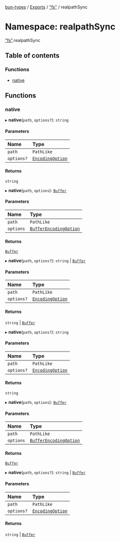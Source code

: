 [bun-types](https://github.com/oven-sh/bun-types/blob/master/api-docs/README.md) / [Exports](https://github.com/oven-sh/bun-types/blob/master/api-docs/modules.md) / ["fs"](https://github.com/oven-sh/bun-types/blob/master/api-docs/modules/fs_.md) / realpathSync

# Namespace: realpathSync

["fs"](https://github.com/oven-sh/bun-types/blob/master/api-docs/modules/fs_.md).realpathSync

## Table of contents

### Functions

- [native](https://github.com/oven-sh/bun-types/blob/master/api-docs/modules/fs_.realpathSync.md#native)

## Functions

### native

▸ **native**(`path`, `options?`): `string`

#### Parameters

| Name | Type |
| :------ | :------ |
| `path` | `PathLike` |
| `options?` | [`EncodingOption`](https://github.com/oven-sh/bun-types/blob/master/api-docs/modules/fs_.md#encodingoption) |

#### Returns

`string`

▸ **native**(`path`, `options`): [`Buffer`](https://github.com/oven-sh/bun-types/blob/master/api-docs/modules/buffer_.md#buffer)

#### Parameters

| Name | Type |
| :------ | :------ |
| `path` | `PathLike` |
| `options` | [`BufferEncodingOption`](https://github.com/oven-sh/bun-types/blob/master/api-docs/interfaces/BufferEncodingOption.md) |

#### Returns

[`Buffer`](https://github.com/oven-sh/bun-types/blob/master/api-docs/modules/buffer_.md#buffer)

▸ **native**(`path`, `options?`): `string` \| [`Buffer`](https://github.com/oven-sh/bun-types/blob/master/api-docs/modules/buffer_.md#buffer)

#### Parameters

| Name | Type |
| :------ | :------ |
| `path` | `PathLike` |
| `options?` | [`EncodingOption`](https://github.com/oven-sh/bun-types/blob/master/api-docs/modules/fs_.md#encodingoption) |

#### Returns

`string` \| [`Buffer`](https://github.com/oven-sh/bun-types/blob/master/api-docs/modules/buffer_.md#buffer)

▸ **native**(`path`, `options?`): `string`

#### Parameters

| Name | Type |
| :------ | :------ |
| `path` | `PathLike` |
| `options?` | [`EncodingOption`](https://github.com/oven-sh/bun-types/blob/master/api-docs/modules/fs_.md#encodingoption) |

#### Returns

`string`

▸ **native**(`path`, `options`): [`Buffer`](https://github.com/oven-sh/bun-types/blob/master/api-docs/modules/buffer_.md#buffer)

#### Parameters

| Name | Type |
| :------ | :------ |
| `path` | `PathLike` |
| `options` | [`BufferEncodingOption`](https://github.com/oven-sh/bun-types/blob/master/api-docs/interfaces/BufferEncodingOption.md) |

#### Returns

[`Buffer`](https://github.com/oven-sh/bun-types/blob/master/api-docs/modules/buffer_.md#buffer)

▸ **native**(`path`, `options?`): `string` \| [`Buffer`](https://github.com/oven-sh/bun-types/blob/master/api-docs/modules/buffer_.md#buffer)

#### Parameters

| Name | Type |
| :------ | :------ |
| `path` | `PathLike` |
| `options?` | [`EncodingOption`](https://github.com/oven-sh/bun-types/blob/master/api-docs/modules/fs_.md#encodingoption) |

#### Returns

`string` \| [`Buffer`](https://github.com/oven-sh/bun-types/blob/master/api-docs/modules/buffer_.md#buffer)
